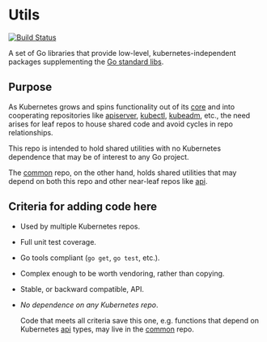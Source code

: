 # Utils

[![Build Status]](https://travis-ci.org/kubernetes/utils)

A set of Go libraries that provide low-level,
kubernetes-independent packages supplementing the [Go
standard libs].

## Purpose

As Kubernetes grows and spins functionality out of its
[core] and into cooperating repositories
like [apiserver], [kubectl], [kubeadm], etc.,
the need arises for leaf repos to house shared code
and avoid cycles in repo relationships.

This repo is intended to hold shared utilities
with no Kubernetes dependence that may be of interest
to any Go project.
  
The [common] repo, on the other hand, holds shared utilities
that may depend on both this repo and other near-leaf
repos like [api].

## Criteria for adding code here

- Used by multiple Kubernetes repos.

- Full unit test coverage.

- Go tools compliant (`go get`, `go test`, etc.).

- Complex enough to be worth vendoring, rather than copying.

- Stable, or backward compatible, API.

- _No dependence on any Kubernetes repo_.

  Code that meets all criteria save this one, e.g.
  functions that depend on Kubernetes [api] types, may
  live in the [common] repo.

[Build Status]: https://travis-ci.org/kubernetes/utils.svg?branch=master
[Go standard libs]: https://golang.org/pkg/#stdlib
[api]: https://github.com/kubernetes/api
[apiserver]: https://github.com/kubernetes/apiserver
[common]: https://github.com/kubernetes/common
[core]: https://github.com/kubernetes/kubernetes
[ingress]: https://github.com/kubernetes/ingress
[kubeadm]: https://github.com/kubernetes/kubeadm
[kubectl]: https://github.com/kubernetes/kubectl

